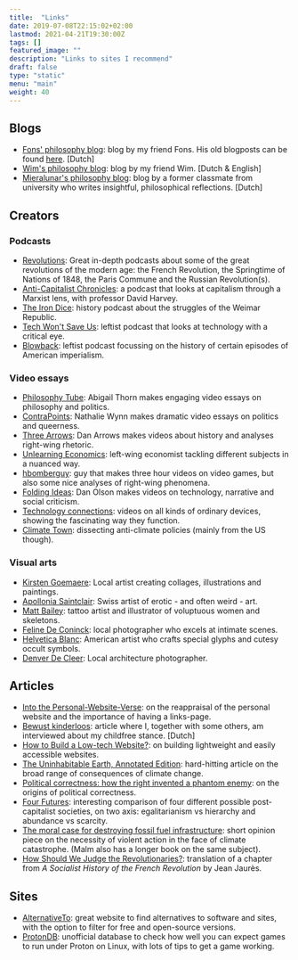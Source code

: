 ```yaml
---
title:  "Links"
date: 2019-07-08T22:15:02+02:00
lastmod: 2021-04-21T19:30:00Z
tags: []
featured_image: ""
description: "Links to sites I recommend"
draft: false
type: "static"
menu: "main"
weight: 40
---
```

## Blogs

* [Fons' philosophy blog](https://www.fonsdewulf.be/blog): blog by my friend Fons. His old blogposts can be found [here](https://fonsdewulf.wordpress.com/berichten/). \[Dutch\]
* [Wim's philosophy blog](https://wimchristiaens.netlify.app/): blog by my friend Wim. \[Dutch & English\]
* [Mieralunar's philosophy blog](https://chelonta.blogspot.com/): blog by a former classmate from university who writes insightful, philosophical reflections. \[Dutch\]

## Creators
### Podcasts

* [Revolutions](https://thehistoryofrome.typepad.com/revolutions_podcast/): Great in-depth podcasts about some of the great revolutions of the modern age: the French Revolution, the Springtime of Nations of 1848, the Paris Commune and the Russian Revolution(s).
* [Anti-Capitalist Chronicles](https://www.democracyatwork.info/davidharveyacc): a podcast that looks at capitalism through a Marxist lens, with professor David Harvey.
* [The Iron Dice](https://www.theirondice.com/): history podcast about the struggles of the Weimar Republic.
* [Tech Won't Save Us](https://www.techwontsave.us/): leftist podcast that looks at technology with a critical eye.
* [Blowback](https://blowback.show/ "Blowback"): leftist podcast focussing on the history of certain episodes of American imperialism.

### Video essays

* [Philosophy Tube](https://www.youtube.com/@PhilosophyTube): Abigail Thorn makes engaging video essays on philosophy and politics.
* [ContraPoints](https://www.youtube.com/@ContraPoints): Nathalie Wynn makes dramatic video essays on politics and queerness.
* [Three Arrows](https://www.youtube.com/@ThreeArrows): Dan Arrows makes videos about history and analyses right-wing rhetoric.
* [Unlearning Economics](https://www.youtube.com/@unlearningeconomics9021): left-wing economist tackling different subjects in a nuanced way.
* [hbomberguy](https://www.youtube.com/@hbomberguy): guy that makes three hour videos on video games, but also some nice analyses of right-wing phenomena.
* [Folding Ideas](https://www.youtube.com/@FoldingIdeas): Dan Olson makes videos on technology, narrative and social criticism.
* [Technology connections](https://www.youtube.com/@TechnologyConnections): videos on all kinds of ordinary devices, showing the fascinating way they function.
* [Climate Town](https://www.youtube.com/@ClimateTown): dissecting anti-climate policies (mainly from the US though).

### Visual arts

* [Kirsten Goemaere](http://www.punkie.be/): Local artist creating collages, illustrations and paintings.
* [Apollonia Saintclair](https://apolloniasaintclair.com/): Swiss artist of erotic - and often weird - art.
* [Matt Bailey](https://www.baileyillustration.com/): tattoo artist and illustrator of voluptuous women and skeletons.
* [Feline De Coninck](http://www.felinedeconinck.com/): local photographer who excels at intimate scenes.
* [Helvetica Blanc](https://helveticablanc.com/ "Helvetica Blanc"): American artist who crafts special glyphs and cutesy occult symbols.
* [Denver De Cleer](https://denverdcl.com/): Local architecture photographer.

## Articles

* [Into the Personal-Website-Verse](https://matthiasott.com/articles/into-the-personal-website-verse): on the reappraisal of the personal website and the importance of having a links-page.
* [Bewust kinderloos](https://readymag.com/ahsjournalistiek/bewustkinderloos/): article where I, together with some others, am interviewed about my childfree stance. \[Dutch\]
* [How to Build a Low-tech Website?](https://solar.lowtechmagazine.com/2018/09/how-to-build-a-lowtech-website): on building lightweight and easily accessible websites.
* [The Uninhabitable Earth, Annotated Edition](https://nymag.com/intelligencer/2017/07/climate-change-earth-too-hot-for-humans-annotated.html): hard-hitting article on the broad range of consequences of climate change.
* [Political correctness: how the right invented a phantom enemy](https://www.theguardian.com/us-news/2016/nov/30/political-correctness-how-the-right-invented-phantom-enemy-donald-trump): on the origins of political correctness.
* [Four Futures](https://www.jacobinmag.com/2011/12/four-futures/): interesting comparison of four different possible post-capitalist societies, on two axis: egalitarianism vs hierarchy and abundance vs scarcity.
* [The moral case for destroying fossil fuel infrastructure](https://www.theguardian.com/commentisfree/2021/nov/18/moral-case-destroying-fossil-fuel-infrastructure): short opinion piece on the necessity of violent action in the face of climate catastrophe. (Malm also has a longer book on the same subject).
* [How Should We Judge the Revolutionaries?](https://www.jacobinmag.com/2016/07/jaures-french-revolution-robespierre-socialist): translation of a chapter from _A Socialist History of the French Revolution_ by Jean Jaurès.

## Sites

* [AlternativeTo](https://alternativeto.net/): great website to find alternatives to software and sites, with the option to filter for free and open-source versions.
* [ProtonDB](https://www.protondb.com/): unofficial database to check how well you can expect games to run under Proton on Linux, with lots of tips to get a game working.
